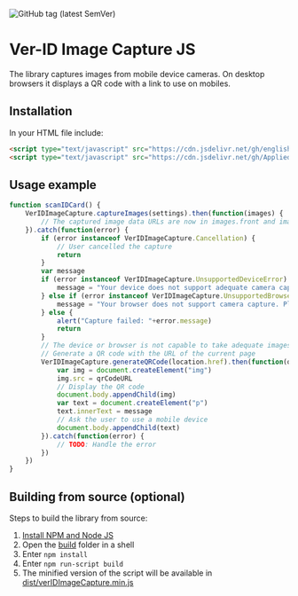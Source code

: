 ![GitHub tag (latest SemVer)](https://img.shields.io/github/v/tag/AppliedRecognition/Ver-ID-Image-Capture-JS?label=Latest%20release&sort=semver)

# Ver-ID Image Capture JS

The library captures images from mobile device cameras. On desktop browsers it displays a QR code with a link to use on mobiles.

## Installation

In your HTML file include:

```html
<script type="text/javascript" src="https://cdn.jsdelivr.net/gh/englishextra/qrjs2@0.1.7/js/qrjs2.min.js"></script>
<script type="text/javascript" src="https://cdn.jsdelivr.net/gh/AppliedRecognition/Ver-ID-Image-Capture-JS@2.3.0/dist/verIDImageCapture.min.js"></script>
```

## Usage example

```javascript
function scanIDCard() {
    VerIDImageCapture.captureImages(settings).then(function(images) {
        // The captured image data URLs are now in images.front and images.back
    }).catch(function(error) {
        if (error instanceof VerIDImageCapture.Cancellation) {
            // User cancelled the capture
            return
        }
        var message
        if (error instanceof VerIDImageCapture.UnsupportedDeviceError) {
            message = "Your device does not support adequate camera capture. Please scan the QR code with a mobile device."
        } else if (error instanceof VerIDImageCapture.UnsupportedBrowserError) {
            message = "Your browser does not support camera capture. Please use a different browser or scan the QR code with a mobile device."
        } else {
            alert("Capture failed: "+error.message)
            return
        }
        // The device or browser is not capable to take adequate images
        // Generate a QR code with the URL of the current page
        VerIDImageCapture.generateQRCode(location.href).then(function(qrCodeURL) {
            var img = document.createElement("img")
            img.src = qrCodeURL
            // Display the QR code
            document.body.appendChild(img)
            var text = document.createElement("p")
            text.innerText = message
            // Ask the user to use a mobile device
            document.body.appendChild(text)
        }).catch(function(error) {
            // TODO: Handle the error
        })
    })
}
```

## Building from source (optional)

Steps to build the library from source:

1. [Install NPM and Node JS](https://www.npmjs.com/get-npm)
2. Open the [build](./build) folder in a shell
3. Enter `npm install`
4. Enter `npm run-script build`
5. The minified version of the script will be available in [dist/verIDImageCapture.min.js](./dist/verIDImageCapture.min.js)